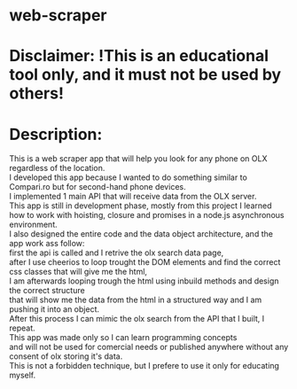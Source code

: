 # web-scraper
# Disclaimer: !This is an educational tool only, and it must not be used by others!
# Description:
This is a web scraper app that will help you look for any phone on OLX regardless of the location. \
I developed this app because I wanted to do something similar to Compari.ro but for second-hand phone devices. \
I implemented 1 main API that will receive data from the OLX server. \
This app is still in development phase, mostly from this project I learned how to work with hoisting, closure and promises in a node.js asynchronous environment. \
I also designed the entire code and the data object architecture, and the app work ass follow: \
first the api is called and I retrive the olx search data page, \
after I use cheerios to loop trought the DOM elements and find the correct css classes that will give me the html, \
I am afterwards looping trough the html using inbuild methods and design the correct structure \
that will show me the data from the html in a structured way and I am pushing it into an object. \
After this process I can mimic the olx search from the API that I built, I repeat. \
This app was made only so I can learn programming concepts \
and will not be used for comercial needs or published anywhere without any consent of olx storing it's data. \
This is not a forbidden technique, but I prefere to use it only for educating myself.
